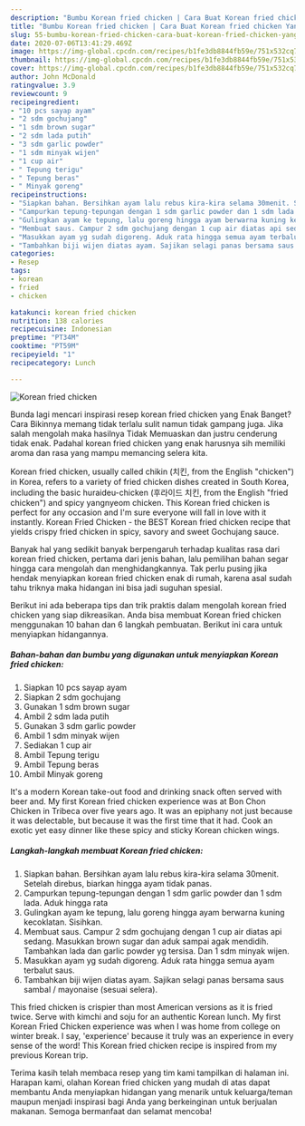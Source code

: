 ```yaml
---
description: "Bumbu Korean fried chicken | Cara Buat Korean fried chicken Yang Sempurna"
title: "Bumbu Korean fried chicken | Cara Buat Korean fried chicken Yang Sempurna"
slug: 55-bumbu-korean-fried-chicken-cara-buat-korean-fried-chicken-yang-sempurna
date: 2020-07-06T13:41:29.469Z
image: https://img-global.cpcdn.com/recipes/b1fe3db8844fb59e/751x532cq70/korean-fried-chicken-foto-resep-utama.jpg
thumbnail: https://img-global.cpcdn.com/recipes/b1fe3db8844fb59e/751x532cq70/korean-fried-chicken-foto-resep-utama.jpg
cover: https://img-global.cpcdn.com/recipes/b1fe3db8844fb59e/751x532cq70/korean-fried-chicken-foto-resep-utama.jpg
author: John McDonald
ratingvalue: 3.9
reviewcount: 9
recipeingredient:
- "10 pcs sayap ayam"
- "2 sdm gochujang"
- "1 sdm brown sugar"
- "2 sdm lada putih"
- "3 sdm garlic powder"
- "1 sdm minyak wijen"
- "1 cup air"
- " Tepung terigu"
- " Tepung beras"
- " Minyak goreng"
recipeinstructions:
- "Siapkan bahan. Bersihkan ayam lalu rebus kira-kira selama 30menit. Setelah direbus, biarkan hingga ayam tidak panas."
- "Campurkan tepung-tepungan dengan 1 sdm garlic powder dan 1 sdm lada. Aduk hingga rata"
- "Gulingkan ayam ke tepung, lalu goreng hingga ayam berwarna kuning kecoklatan. Sisihkan."
- "Membuat saus. Campur 2 sdm gochujang dengan 1 cup air diatas api sedang. Masukkan brown sugar dan aduk sampai agak mendidih. Tambahkan lada dan garlic powder yg tersisa. Dan 1 sdm minyak wijen."
- "Masukkan ayam yg sudah digoreng. Aduk rata hingga semua ayam terbalut saus."
- "Tambahkan biji wijen diatas ayam. Sajikan selagi panas bersama saus sambal / mayonaise (sesuai selera)."
categories:
- Resep
tags:
- korean
- fried
- chicken

katakunci: korean fried chicken 
nutrition: 138 calories
recipecuisine: Indonesian
preptime: "PT34M"
cooktime: "PT59M"
recipeyield: "1"
recipecategory: Lunch

---
```



![Korean fried chicken](https://img-global.cpcdn.com/recipes/b1fe3db8844fb59e/751x532cq70/korean-fried-chicken-foto-resep-utama.jpg)

Bunda lagi mencari inspirasi resep korean fried chicken yang Enak Banget? Cara Bikinnya memang tidak terlalu sulit namun tidak gampang juga. Jika salah mengolah maka hasilnya Tidak Memuaskan dan justru cenderung tidak enak. Padahal korean fried chicken yang enak harusnya sih memiliki aroma dan rasa yang mampu memancing selera kita.

Korean fried chicken, usually called chikin (치킨, from the English &#34;chicken&#34;) in Korea, refers to a variety of fried chicken dishes created in South Korea, including the basic huraideu-chicken (후라이드 치킨, from the English &#34;fried chicken&#34;) and spicy yangnyeom chicken. This Korean fried chicken is perfect for any occasion and I&#39;m sure everyone will fall in love with it instantly. Korean Fried Chicken - the BEST Korean fried chicken recipe that yields crispy fried chicken in spicy, savory and sweet Gochujang sauce.

Banyak hal yang sedikit banyak berpengaruh terhadap kualitas rasa dari korean fried chicken, pertama dari jenis bahan, lalu pemilihan bahan segar hingga cara mengolah dan menghidangkannya. Tak perlu pusing jika hendak menyiapkan korean fried chicken enak di rumah, karena asal sudah tahu triknya maka hidangan ini bisa jadi suguhan spesial.


Berikut ini ada beberapa tips dan trik praktis dalam mengolah korean fried chicken yang siap dikreasikan. Anda bisa membuat Korean fried chicken menggunakan 10 bahan dan 6 langkah pembuatan. Berikut ini cara untuk menyiapkan hidangannya.

<!--inarticleads1-->

##### Bahan-bahan dan bumbu yang digunakan untuk menyiapkan Korean fried chicken:

1. Siapkan 10 pcs sayap ayam
1. Siapkan 2 sdm gochujang
1. Gunakan 1 sdm brown sugar
1. Ambil 2 sdm lada putih
1. Gunakan 3 sdm garlic powder
1. Ambil 1 sdm minyak wijen
1. Sediakan 1 cup air
1. Ambil  Tepung terigu
1. Ambil  Tepung beras
1. Ambil  Minyak goreng


It&#39;s a modern Korean take-out food and drinking snack often served with beer and. My first Korean fried chicken experience was at Bon Chon Chicken in Tribeca over five years ago. It was an epiphany not just because it was delectable, but because it was the first time that it had. Cook an exotic yet easy dinner like these spicy and sticky Korean chicken wings. 

<!--inarticleads2-->

##### Langkah-langkah membuat Korean fried chicken:

1. Siapkan bahan. Bersihkan ayam lalu rebus kira-kira selama 30menit. Setelah direbus, biarkan hingga ayam tidak panas.
1. Campurkan tepung-tepungan dengan 1 sdm garlic powder dan 1 sdm lada. Aduk hingga rata
1. Gulingkan ayam ke tepung, lalu goreng hingga ayam berwarna kuning kecoklatan. Sisihkan.
1. Membuat saus. Campur 2 sdm gochujang dengan 1 cup air diatas api sedang. Masukkan brown sugar dan aduk sampai agak mendidih. Tambahkan lada dan garlic powder yg tersisa. Dan 1 sdm minyak wijen.
1. Masukkan ayam yg sudah digoreng. Aduk rata hingga semua ayam terbalut saus.
1. Tambahkan biji wijen diatas ayam. Sajikan selagi panas bersama saus sambal / mayonaise (sesuai selera).


This fried chicken is crispier than most American versions as it is fried twice. Serve with kimchi and soju for an authentic Korean lunch. My first Korean Fried Chicken experience was when I was home from college on winter break. I say, &#39;experience&#39; because it truly was an experience in every sense of the word! This Korean fried chicken recipe is inspired from my previous Korean trip. 

Terima kasih telah membaca resep yang tim kami tampilkan di halaman ini. Harapan kami, olahan Korean fried chicken yang mudah di atas dapat membantu Anda menyiapkan hidangan yang menarik untuk keluarga/teman maupun menjadi inspirasi bagi Anda yang berkeinginan untuk berjualan makanan. Semoga bermanfaat dan selamat mencoba!
